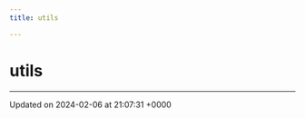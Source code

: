 ```yaml
---
title: utils

---
```


# utils








-------------------------------

Updated on 2024-02-06 at 21:07:31 +0000